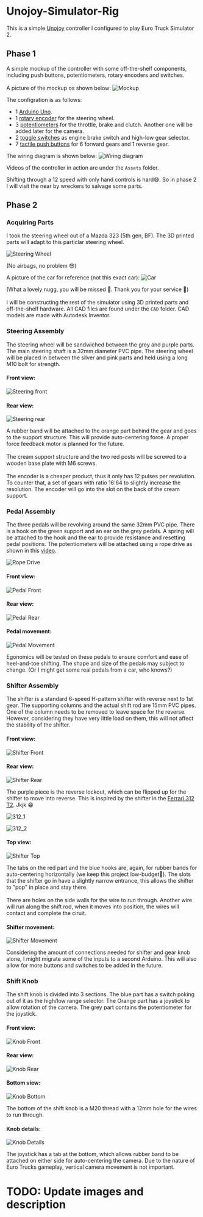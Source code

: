 # Unojoy-Simulator-Rig
This is a simple [Unojoy](https://github.com/AlanChatham/UnoJoy) controller I configured to play Euro Truck Simulator 2.
## Phase 1
A simple mockup of the controller with some off-the-shelf components, including push buttons, potentiometers, rotary encoders and switches. \
\
A picture of the mockup os shown below:
![Mockup](Assets/dashboard.jpg)

The configration is as follows:
* 1 [Arduino Uno](https://surplustronics.co.nz/products/7014-arduino-uno-r3-clone-with-usb-cable).
* 1 [rotary encoder](https://surplustronics.co.nz/products/10776-rotary-encoder-module) for the steering wheel.
* 3 [potentiometers](https://surplustronics.co.nz/products/1686-10k-ohm-linear-potentiometer-) for the throttle, brake and clutch. Another one will be added later for the camera.
* 2 [toggle switches](https://surplustronics.co.nz/products/4314-switch-toggle-on-on-spdt-3-pins-panel-mount) as engine brake switch and high-low gear selector.
* 7 [tactile push buttons](https://surplustronics.co.nz/products/2159-switch-tact-push-button-momentary) for 6 forward gears and 1 reverse gear.

The wiring diagram is shown below:
![Wiring diagram](Assets/image.png)

Videos of the controller in action are under the `Assets` folder.

Shifting through a 12 speed with only hand controls is hard😅. So in phase 2 I will visit the near by wreckers to salvage some parts.

## Phase 2
### Acquiring Parts
I took the steering wheel out of a Mazda 323 (5th gen, BF). The 3D printed parts will adapt to this particlar steering wheel.

![Steering Wheel](Assets/steering_wheel.jpg)

(No airbags, no problem 😎)

A picture of the car for reference (not this exact car):
![Car](Assets/323.jpg)

(What a lovely nugg, you will be missed 🥹. Thank you for your service 🫡)\
\
I will be constructing the rest of the simulator using 3D printed parts and off-the-shelf hardware. All CAD files are found under the `CAD` folder. CAD models are made with Autodesk Inventor.
### Steering Assembly
The steering wheel will be sandwiched between the grey and purple parts. The main steering shaft is a 32mm diameter PVC pipe. The steering wheel will be placed in between the silver and pink parts and held using a long M10 bolt for strength.

#### Front view:
![Steering front](Assets/steering_CAD_front.png)

#### Rear view:
![Steering rear](Assets/steering_CAD_rear.png)

A rubber band will be attached to the orange part behind the gear and goes to the support structure. This will provide auto-centering force. A proper force feedback motor is planned for the future.\
\
The cream support structure and the two red posts will be screwed to a wooden base plate with M6 screws.\
\
The encoder is a cheaper product, thus it only has 12 pulses per revolution. To counter that, a set of gears with ratio 16:64 to slightly increase the resolution. The encoder will go into the slot on the back of the cream support. 
### Pedal Assembly
The three pedals will be revolving around the same 32mm PVC pipe. There is a hook on the green support and an ear on the grey pedals. A spring will be attached to the hook and the ear to provide resistance and resetting pedal positions. The potentiometers will be attached using a rope drive as shown in this [video](https://www.youtube.com/watch?v=5Pex7cJlhsA&list=WL&index=2&t=226s).

![Rope Drive](Assets/rope_drive.png)

#### Front view:
![Pedal Front](Assets/pedal_CAD_front.png)

#### Rear view:
![Pedal Rear](Assets/pedal_CAD_rear.png)

#### Pedal movement:
![Pedal Movement](Assets/pedal_movement.gif)

Egonomics will be tested on these pedals to ensure comfort and ease of heel-and-toe shifting. The shape and size of the pedals may subject to change. (Or I might get some real pedals from a car, who knows?)
### Shifter Assembly
The shifter is a standard 6-speed H-pattern shifter with reverse next to 1st gear. The supporting columns and the actual shift rod are 15mm PVC pipes. One of the column needs to be removed to leave space for the reverse. However, considering they have very little load on them, this will not affect the stability of the shifter. 

#### Front view:
![Shifter Front](Assets/shifter_CAD_front.png)

#### Rear view:
![Shifter Rear](Assets/shifter_CAD_rear.png)

The purple piece is the reverse lockout, which can be flipped up for the shifter to move into reverse. This is inspired by the shifter in the [Ferrari 312 T2](https://www.youtube.com/watch?v=Ag03SegGTds). Jkjk 😁

![312_1](Assets/312_1.png)

![312_2](Assets/312_2.png)

#### Top view:
![Shifter Top](Assets/shifter_CAD_top.png)

The tabs on the red part and the blue hooks are, again, for rubber bands for auto-centering horizontally (we keep this project low-budget💸). The slots that the shifter go in have a slightly narrow entrance, this allows the shifter to "pop" in place and stay there. \
\
There are holes on the side walls for the wire to run through. Another wire will run along the shift rod, when it moves into position, the wires will contact and complete the ciruit.
#### Shifter movement:
![Shifter Movement](Assets/shifter_movement.gif)

Considering the amount of connections needed for shifter and gear knob alone, I might migrate some of the inputs to a second Arduino. This will also allow for more buttons and switches to be added in the future.
### Shift Knob
The shift knob is divided into 3 sections. The blue part has a switch poking out of it as the high/low range selector. The Orange part has a joystick to allow rotation of the camera. The grey part contains the potentiometer for the joystick.
#### Front view:
![Knob Front](Assets/shift_knob_CAD_front.png)

#### Rear view:
![Knob Rear](Assets/shift_knob_CAD_rear.png)

#### Bottom view:
![Knob Bottom](Assets/shift_knob_CAD_bottom.png)

The bottom of the shift knob is a M20 thread with a 12mm hole for the wires to run through.
#### Knob details:
![Knob Details](Assets/shift_knob_movement.gif)

The joystick has a tab at the bottom, which allows rubber band to be attached on either side for auto-centering the camera. Due to the nature of Euro Trucks gameplay, vertical camera movement is not important.

# TODO: Update images and description